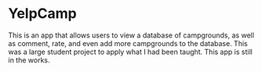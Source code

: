 # YelpCamp
This is an app that allows users to view a database of campgrounds, as well as comment, rate, and even add more campgrounds to the database. This was a large student project to apply what I had been taught.  This app is still in the works.
